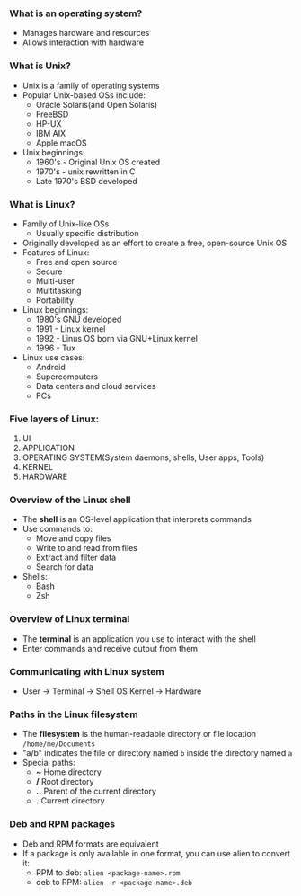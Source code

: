 ### What is an operating system?
- Manages hardware and resources
- Allows interaction with hardware

### What is Unix?
- Unix is a family of operating systems
- Popular Unix-based OSs include:
  - Oracle Solaris(and Open Solaris)
  - FreeBSD
  - HP-UX
  - IBM AIX
  - Apple macOS
- Unix  beginnings:
  - 1960's - Original Unix OS created
  - 1970's - unix rewritten in C
  - Late  1970's BSD developed

### What is Linux?
- Family of Unix-like OSs
  - Usually specific distribution
- Originally developed as an effort to create a free, open-source Unix OS
- Features of Linux:
  - Free and open source
  - Secure
  - Multi-user
  - Multitasking
  - Portability
- Linux beginnings:
  - 1980's GNU developed
  - 1991 - Linux kernel
  - 1992 - Linus OS born via GNU+Linux kernel
  - 1996 - Tux
- Linux use cases:
  - Android
  - Supercomputers
  - Data centers and cloud services
  - PCs
### Five layers of Linux:
  1. UI
  2. APPLICATION
  3. OPERATING SYSTEM(System daemons, shells, User apps, Tools)
  4. KERNEL
  5. HARDWARE

### Overview of the Linux shell
- The **shell** is an OS-level application that interprets commands
- Use commands to:
  - Move and copy files
  - Write to and read from files
  - Extract and filter data
  - Search for data
- Shells:
  - Bash
  - Zsh
### Overview of Linux terminal
- The **terminal** is an application you use to interact with the shell
- Enter commands and receive output from them

### Communicating with Linux system
- User -> Terminal -> Shell OS Kernel -> Hardware

### Paths in the Linux filesystem
- The **filesystem** is the human-readable directory or file location `/home/me/Documents`
- "a/b" indicates the file or directory named `b` inside the directory named `a`
- Special paths:
  - **~** Home directory
  - **/** Root directory
  - **..** Parent of the current directory
  - **.** Current directory

### Deb and RPM packages
- Deb and RPM formats are equivalent
- If a package is only available in one format, you can use alien to convert it:
  - RPM to deb:
    `alien <package-name>.rpm`
  - deb to RPM:
    `alien -r <package-name>.deb`

